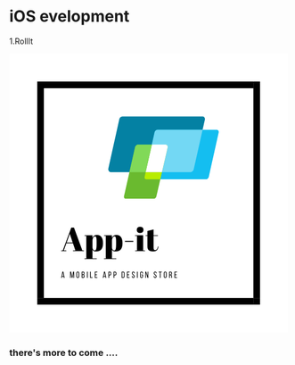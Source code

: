 # iOS evelopment
1.RollIt

![](/images/app-it.white.png "Appit logo")

### there's more to come ....
